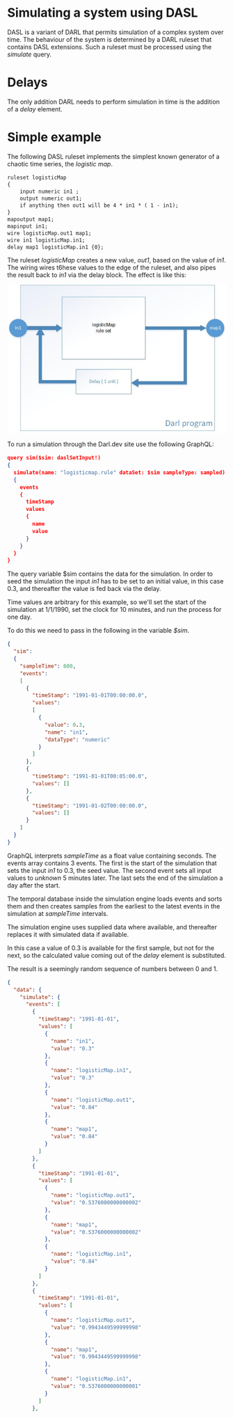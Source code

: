 ﻿Simulating a system using DASL
======
DASL is a variant of DARL that permits simulation of a complex system over time. The behaviour of the system is determined by a DARL ruleset that contains DASL extensions. Such a ruleset must be processed using the _simulate_ query.
# Delays
The only addition DARL needs to perform simulation in time is the addition of a _delay_ element.

# Simple example

The following DASL ruleset implements the simplest known generator of a chaotic time series, the _logistic map_.
```darl
ruleset logisticMap
{
	input numeric in1 ;
	output numeric out1;
	if anything then out1 will be 4 * in1 * ( 1 - in1);
}
mapoutput map1;
mapinput in1;
wire logisticMap.out1 map1;
wire in1 logisticMap.in1;
delay map1 logisticMap.in1 {0};
```

The ruleset _logisticMap_ creates a new value, _out1_, based on the value of _in1_. The wiring wires t6hese values to the edge of the ruleset, and also pipes the result back to _in1_ via the delay block.
The effect is like this:

![logistic map block diagram](/images/logisticmap_diagram.jpg)

To run a simulation through the Darl.dev site use the following GraphQL:
```json
query sim($sim: daslSetInput!)
{
  simulate(name: "logisticmap.rule" dataSet: $sim sampleType: sampled)
  {
    events
    {
      timeStamp
      values
      {
        name
        value
      }
    }
  }
}
```

The query variable $sim contains the data for the simulation. In order to seed the simulation the input _in1_ has to be set to an initial value, in this case 0.3, and thereafter the value is fed back via the delay.

Time values are arbitrary for this example, so we'll set the start of the simulation at 1/1/1990, set the clock for 10 minutes, and run the process for one day.

To do this we need to pass in the following in the variable _$sim_.

```json
{
  "sim": 
  {
    "sampleTime": 600,
    "events": 
    [
      {
        "timeStamp": "1991-01-01T00:00:00.0",
        "values": 
        [
          {
            "value": 0.3,
            "name": "in1",
            "dataType": "numeric"
          }
        ]
      },
      {
        "timeStamp": "1991-01-01T00:05:00.0",
        "values": []
      },
      {
        "timeStamp": "1991-01-02T00:00:00.0",
        "values": []
      }
    ]
  }
}
```

GraphQL interprets _sampleTime_ as a float value containing seconds. The events array contains 3 events. The first is the start of the simulation that sets the input _in1_ to 0.3, the seed value. The second event sets all input values to _unknown_ 5 minutes later. The last sets the end of the simulation a day after the start.

The temporal database inside the simulation engine loads events and sorts them and then creates samples from the earliest to the latest events in the simulation at _sampleTime_ intervals.

The simulation engine uses supplied data where available, and thereafter replaces it with simulated data if available. 

In this case a value of 0.3 is available for the first sample, but not for the next, so the calculated value coming out of the _delay_ element is substituted.

The result is a seemingly random sequence of numbers between 0 and 1.

```json
{
  "data": {
    "simulate": {
      "events": [
        {
          "timeStamp": "1991-01-01",
          "values": [
            {
              "name": "in1",
              "value": "0.3"
            },
            {
              "name": "logisticMap.in1",
              "value": "0.3"
            },
            {
              "name": "logisticMap.out1",
              "value": "0.84"
            },
            {
              "name": "map1",
              "value": "0.84"
            }
          ]
        },
        {
          "timeStamp": "1991-01-01",
          "values": [
            {
              "name": "logisticMap.out1",
              "value": "0.5376000000000002"
            },
            {
              "name": "map1",
              "value": "0.5376000000000002"
            },
            {
              "name": "logisticMap.in1",
              "value": "0.84"
            }
          ]
        },
        {
          "timeStamp": "1991-01-01",
          "values": [
            {
              "name": "logisticMap.out1",
              "value": "0.9943449599999998"
            },
            {
              "name": "map1",
              "value": "0.9943449599999998"
            },
            {
              "name": "logisticMap.in1",
              "value": "0.5376000000000001"
            }
          ]
        },
```


